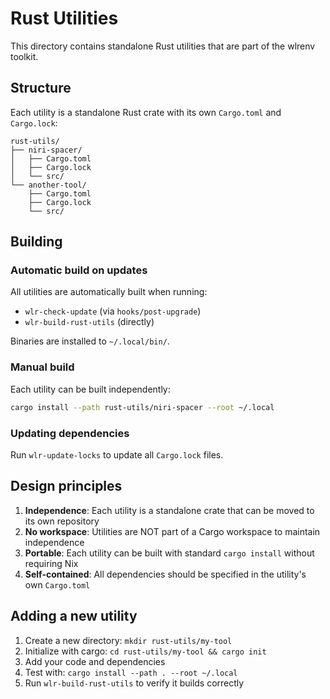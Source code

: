 # Rust Utilities

This directory contains standalone Rust utilities that are part of the wlrenv toolkit.

## Structure

Each utility is a standalone Rust crate with its own `Cargo.toml` and `Cargo.lock`:

```
rust-utils/
├── niri-spacer/
│   ├── Cargo.toml
│   ├── Cargo.lock
│   └── src/
└── another-tool/
    ├── Cargo.toml
    ├── Cargo.lock
    └── src/
```

## Building

### Automatic build on updates
All utilities are automatically built when running:
- `wlr-check-update` (via `hooks/post-upgrade`)
- `wlr-build-rust-utils` (directly)

Binaries are installed to `~/.local/bin/`.

### Manual build
Each utility can be built independently:
```bash
cargo install --path rust-utils/niri-spacer --root ~/.local
```

### Updating dependencies
Run `wlr-update-locks` to update all `Cargo.lock` files.

## Design principles

1. **Independence**: Each utility is a standalone crate that can be moved to its own repository
2. **No workspace**: Utilities are NOT part of a Cargo workspace to maintain independence
3. **Portable**: Each utility can be built with standard `cargo install` without requiring Nix
4. **Self-contained**: All dependencies should be specified in the utility's own `Cargo.toml`

## Adding a new utility

1. Create a new directory: `mkdir rust-utils/my-tool`
2. Initialize with cargo: `cd rust-utils/my-tool && cargo init`
3. Add your code and dependencies
4. Test with: `cargo install --path . --root ~/.local`
5. Run `wlr-build-rust-utils` to verify it builds correctly

